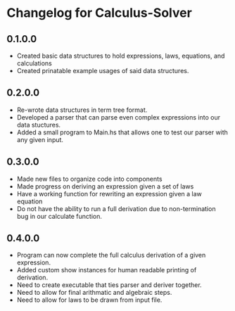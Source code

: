 # Changelog for Calculus-Solver

## 0.1.0.0
- Created basic data structures to hold expressions, laws, equations, and calculations
- Created prinatable example usages of said data structures.

## 0.2.0.0
- Re-wrote data structures in term tree format.
- Developed a parser that can parse even complex expressions into our data stuctures.
- Added a small program to Main.hs that allows one to test our parser with any given input.

## 0.3.0.0
- Made new files to organize code into components
- Made progress on deriving an expression given a set of laws
- Have a working function for rewriting an expression given a law equation
- Do not have the ability to run a full derivation due to non-termination bug in our calculate function.

## 0.4.0.0
- Program can now complete the full calculus derivation of a given expression.
- Added custom show instances for human readable printing of derivation.
- Need to create executable that ties parser and deriver together.
- Need to allow for final arithmatic and algebraic steps.
- Need to allow for laws to be drawn from input file.
